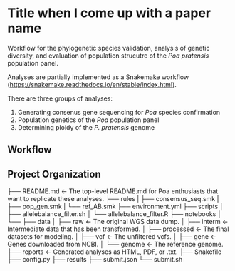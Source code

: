# Title when I come up with a paper name

Workflow for the phylogenetic species validation, analysis of genetic diversity, and evaluation of population strucutre of the *Poa pratensis* population panel. 

Analyses are partially implemented as a Snakemake workflow 
(https://snakemake.readthedocs.io/en/stable/index.html). 

There are three groups of analyses:
1. Generating consenus gene sequencing for *Poa* species confirmation
2. Population genetics of the *Poa* population panel
3. Determining ploidy of the *P. pratensis* genome

## Workflow

## Project Organization
</pre>
├── README.md <- The top-level README.md for Poa enthusiasts that want to replicate these analyses.   
├── rules    
|   ├── consensus_seq.smk   
|   ├── pop_gen.smk   
|   └── ref_AB.smk   
├── environment.yml   
├── scripts   
│   ├── allelebalance_filter.sh   
│   └── allelebalance_filter.R   
├── notebooks   
│   └──    
├── data   
│   ├── raw <- The original WGS data dump.   
│   ├── interm  <- Intermediate data that has been transformed.   
│   ├── processed <- The final datasets for modeling.   
│   ├── vcf <- The unfiltered vcfs.   
│   ├── gene <- Genes downloaded from NCBI.    
│   └── genome <- The reference genome.   
├── reports <- Generated analyses as HTML, PDF, or .txt.    
├── Snakefile   
├── config.py   
├── results   
├── submit.json   
└── submit.sh   
</pre>
